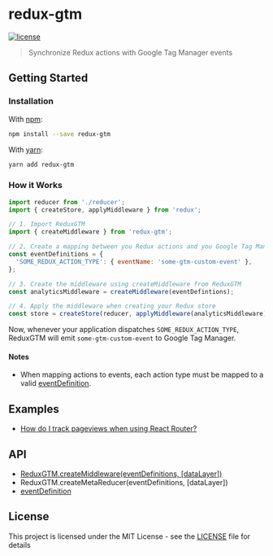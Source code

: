 # redux-gtm
[![license](https://img.shields.io/github/license/mashape/apistatus.svg?style=flat-square)](LICENSE)

> Synchronize Redux actions with Google Tag Manager events

## Getting Started

### Installation

With [npm](https://www.npmjs.com/):
```bash
npm install --save redux-gtm
```

With [yarn](https://yarnpkg.com/):
```bash
yarn add redux-gtm
```

### How it Works

```js
import reducer from './reducer';
import { createStore, applyMiddleware } from 'redux';

// 1. Import ReduxGTM
import { createMiddleware } from 'redux-gtm';

// 2. Create a mapping between you Redux actions and you Google Tag Manager events
const eventDefinitions = {
  'SOME_REDUX_ACTION_TYPE': { eventName: 'some-gtm-custom-event' },
};

// 3. Create the middleware using createMiddleware from ReduxGTM
const analyticsMiddleware = createMiddleware(eventDefintions);

// 4. Apply the middleware when creating your Redux store
const store = createStore(reducer, applyMiddleware(analyticsMiddleware));
```

Now, whenever your application dispatches `SOME_REDUX_ACTION_TYPE`,
ReduxGTM will emit `some-gtm-custom-event` to Google Tag Manager.

#### Notes
- When mapping actions to events, each action type must be mapped to a
  valid [eventDefinition](docs/event-definition.md).

## Examples
 - [How do I track pageviews when using React Router?](docs/examples/example1.md)

## API
 - [ReduxGTM.createMiddleware(eventDefinitions, [dataLayer])](docs/create-middleware.md)
 - ReduxGTM.createMetaReducer(eventDefinitions, [dataLayer])
 - [eventDefinition](docs/event-definition.md)

## License

This project is licensed under the MIT License - see
the [LICENSE](LICENSE) file for details
